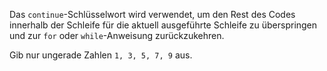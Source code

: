 Das `continue`-Schlüsselwort wird
verwendet, um den Rest des Codes
innerhalb der Schleife für die
aktuell ausgeführte Schleife zu
überspringen und zur `for` oder
`while`-Anweisung zurückzukehren.

Gib nur ungerade Zahlen `1, 3, 5, 7, 9` aus.
